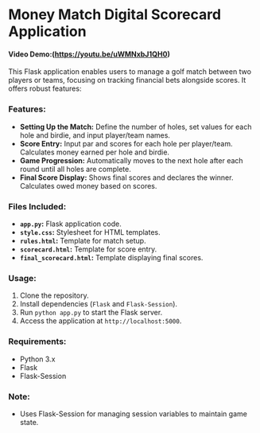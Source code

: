 # Money Match Digital Scorecard Application

#### Video Demo:(https://youtu.be/uWMNxbJ1QH0)

This Flask application enables users to manage a golf match between two players or teams, focusing on tracking financial bets alongside scores. It offers robust features:

### Features:

- **Setting Up the Match:** Define the number of holes, set values for each hole and birdie, and input player/team names.
- **Score Entry:** Input par and scores for each hole per player/team. Calculates money earned per hole and birdie.
- **Game Progression:** Automatically moves to the next hole after each round until all holes are complete.
- **Final Score Display:** Shows final scores and declares the winner. Calculates owed money based on scores.

### Files Included:

- **`app.py`:** Flask application code.
- **`style.css`:** Stylesheet for HTML templates.
- **`rules.html`:** Template for match setup.
- **`scorecard.html`:** Template for score entry.
- **`final_scorecard.html`:** Template displaying final scores.

### Usage:

1. Clone the repository.
2. Install dependencies (`Flask` and `Flask-Session`).
3. Run `python app.py` to start the Flask server.
4. Access the application at `http://localhost:5000`.

### Requirements:

- Python 3.x
- Flask
- Flask-Session

### Note:

- Uses Flask-Session for managing session variables to maintain game state.
